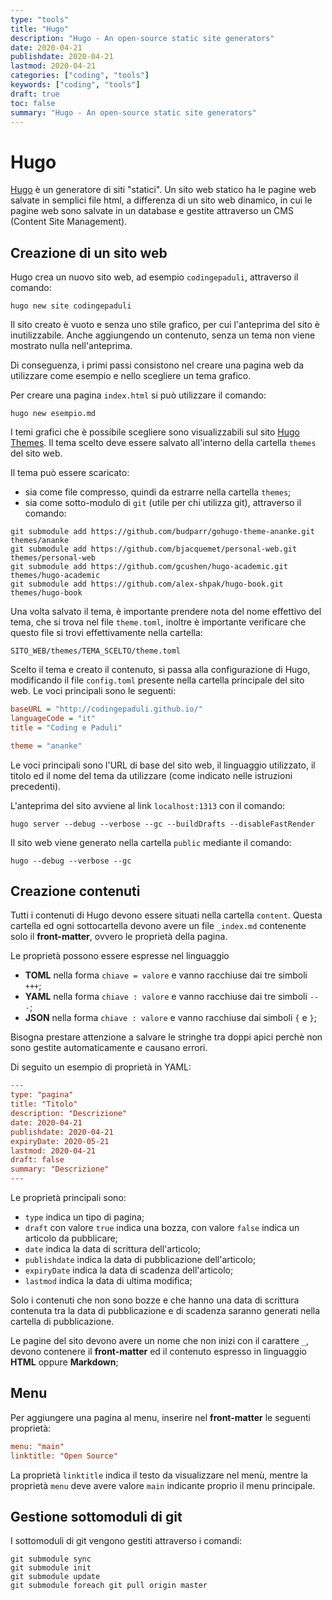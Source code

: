```yaml
---
type: "tools"
title: "Hugo"
description: "Hugo - An open-source static site generators"
date: 2020-04-21
publishdate: 2020-04-21
lastmod: 2020-04-21
categories: ["coding", "tools"]
keywords: ["coding", "tools"]
draft: true
toc: false
summary: "Hugo - An open-source static site generators"
---
```


# Hugo

[Hugo](https://gohugo.io/) è un generatore di siti "statici". Un sito web statico ha le pagine web salvate in semplici file html, a differenza di un sito web dinamico, in cui le pagine web sono salvate in un database e gestite attraverso un CMS (Content Site Management).

## Creazione di un sito web

Hugo crea un nuovo sito web, ad esempio ``codingepaduli``, attraverso il comando:

```
hugo new site codingepaduli
```

Il sito creato è vuoto e senza uno stile grafico, per cui l'anteprima del sito è inutilizzabile. Anche aggiungendo un contenuto, senza un tema non viene mostrato nulla nell'anteprima. 

Di conseguenza, i primi passi consistono nel creare una pagina web da utilizzare come esempio e nello scegliere un tema grafico.

Per creare una pagina ``index.html`` si può utilizzare il comando:

```
hugo new esempio.md
```

I temi grafici che è possibile scegliere sono visualizzabili sul sito [Hugo Themes](https://themes.gohugo.io/). Il tema scelto deve essere salvato all'interno della cartella ``themes`` del sito web. 

Il tema può essere scaricato:
- sia come file compresso, quindi da estrarre nella cartella ``themes``;
- sia come sotto-modulo di ``git`` (utile per chi utilizza git), attraverso il comando:

```
git submodule add https://github.com/budparr/gohugo-theme-ananke.git themes/ananke
git submodule add https://github.com/bjacquemet/personal-web.git  themes/personal-web
git submodule add https://github.com/gcushen/hugo-academic.git  themes/hugo-academic
git submodule add https://github.com/alex-shpak/hugo-book.git  themes/hugo-book
```

Una volta salvato il tema, è importante prendere nota del nome effettivo del tema, che si trova nel file ``theme.toml``, inoltre è importante verificare che questo file si trovi effettivamente nella cartella:

```
SITO_WEB/themes/TEMA_SCELTO/theme.toml
```

Scelto il tema e creato il contenuto, si passa alla configurazione di Hugo, modificando il file ``config.toml`` presente nella cartella principale del sito web. Le voci principali sono le seguenti:

```ini
baseURL = "http://codingepaduli.github.io/"
languageCode = "it"
title = "Coding e Paduli"

theme = "ananke" 
```

Le voci principali sono l'URL di base del sito web, il linguaggio utilizzato, il titolo ed il nome del tema da utilizzare (come indicato nelle istruzioni precedenti).

L'anteprima del sito avviene al link ``localhost:1313`` con il comando:

```
hugo server --debug --verbose --gc --buildDrafts --disableFastRender
```

Il sito web viene generato nella cartella ``public`` mediante il comando:

```
hugo --debug --verbose --gc
```

## Creazione contenuti

Tutti i contenuti di Hugo devono essere situati nella cartella ``content``. Questa cartella ed ogni sottocartella devono avere un file ``_index.md`` contenente solo il **front-matter**, ovvero le proprietà della pagina. 

Le proprietà possono essere espresse nel linguaggio 
- **TOML** nella forma ``chiave = valore`` e vanno racchiuse dai tre simboli ``+++``;
- **YAML** nella forma ``chiave : valore`` e vanno racchiuse dai tre simboli ``---``;
- **JSON** nella forma ``chiave : valore`` e vanno racchiuse dai simboli ``{`` e ``}``;

Bisogna prestare attenzione a salvare le stringhe tra doppi apici perchè non sono gestite automaticamente e causano errori.

Di seguito un esempio di proprietà in YAML:

```ini
---
type: "pagina"
title: "Titolo"
description: "Descrizione"
date: 2020-04-21
publishdate: 2020-04-21
expiryDate: 2020-05-21
lastmod: 2020-04-21
draft: false
summary: "Descrizione"
---
```

Le proprietà principali sono:
- ``type`` indica un tipo di pagina;
- ``draft`` con valore ``true`` indica una bozza, con valore ``false`` indica un articolo da pubblicare;
- ``date`` indica la data di scrittura dell'articolo;
- ``publishdate`` indica la data di pubblicazione dell'articolo;
- ``expiryDate`` indica la data di scadenza dell'articolo;
- ``lastmod`` indica la data di ultima modifica;

Solo i contenuti che non sono bozze e che hanno una data di scrittura contenuta tra la data di pubblicazione e di scadenza saranno generati nella cartella di pubblicazione.

Le pagine del sito devono avere un nome che non inizi con il carattere ``_``, devono contenere il **front-matter** ed il contenuto espresso in linguaggio **HTML** oppure **Markdown**;

## Menu

Per aggiungere una pagina al menu, inserire nel **front-matter** le seguenti proprietà:

```ini
menu: "main"
linktitle: "Open Source"
```

La proprietà ``linktitle`` indica il testo da visualizzare nel menù, mentre la proprietà ``menu`` deve avere valore ``main`` indicante proprio il menu principale.

## Gestione sottomoduli di git

I sottomoduli di git vengono gestiti attraverso i comandi:
```
git submodule sync
git submodule init
git submodule update
git submodule foreach git pull origin master
```
